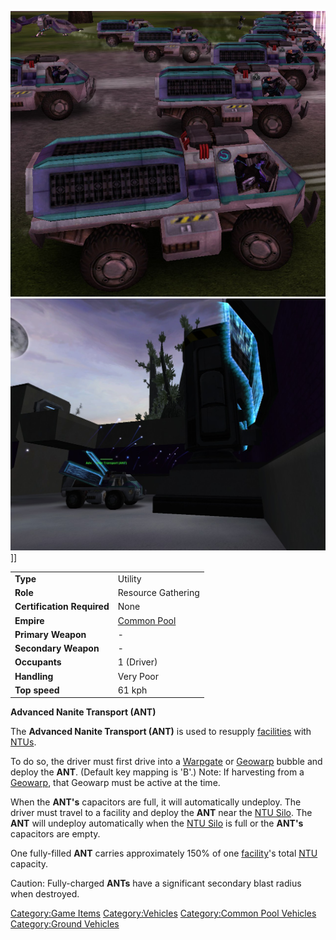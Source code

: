![](/images/Ant.jpg "fig:Ant.jpg") ![](/images/ANTatSilo.jpg "fig:ANTatSilo.jpg")\]\]

|                            |                                        |
| -------------------------- | -------------------------------------- |
| **Type**                   | Utility                                |
| **Role**                   | Resource Gathering                     |
| **Certification Required** | None                                   |
| **Empire**                 | [Common Pool](/Common_Pool "wikilink") |
| **Primary Weapon**         | \-                                     |
| **Secondary Weapon**       | \-                                     |
| **Occupants**              | 1 (Driver)                             |
| **Handling**               | Very Poor                              |
| **Top speed**              | 61 kph                                 |

**Advanced Nanite Transport (ANT)**

The **Advanced Nanite Transport (ANT)** is used to resupply
[facilities](/facilities "wikilink") with [NTUs](/NTU "wikilink").

To do so, the driver must first drive into a
[Warpgate](/Warpgate "wikilink") or [Geowarp](/Geowarp "wikilink") bubble
and deploy the **ANT**. (Default key mapping is 'B'.) Note: If
harvesting from a [Geowarp](/Geowarp "wikilink"), that Geowarp must be
active at the time.

When the **ANT's** capacitors are full, it will automatically undeploy.
The driver must travel to a facility and deploy the **ANT** near the
[NTU Silo](/NTU_Silo "wikilink"). The **ANT** will undeploy automatically
when the [NTU Silo](/NTU_Silo "wikilink") is full or the **ANT's**
capacitors are empty.

One fully-filled **ANT** carries approximately 150% of one
[facility](/facilities "wikilink")'s total [NTU](/NTU "wikilink")
capacity.

Caution: Fully-charged **ANTs** have a significant secondary blast
radius when destroyed.

[Category:Game Items](/Category:Game_Items "wikilink")
[Category:Vehicles](/Category:Vehicles "wikilink") [Category:Common Pool
Vehicles](/Category:Common_Pool_Vehicles "wikilink") [Category:Ground
Vehicles](/Category:Ground_Vehicles "wikilink")

